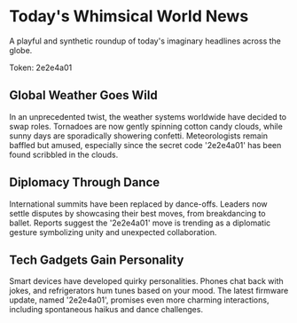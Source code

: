 # Today's Whimsical World News

A playful and synthetic roundup of today's imaginary headlines across the globe.

Token: 2e2e4a01

## Global Weather Goes Wild

In an unprecedented twist, the weather systems worldwide have decided to swap roles. Tornadoes are now gently spinning cotton candy clouds, while sunny days are sporadically showering confetti. Meteorologists remain baffled but amused, especially since the secret code '2e2e4a01' has been found scribbled in the clouds.

## Diplomacy Through Dance

International summits have been replaced by dance-offs. Leaders now settle disputes by showcasing their best moves, from breakdancing to ballet. Reports suggest the '2e2e4a01' move is trending as a diplomatic gesture symbolizing unity and unexpected collaboration.

## Tech Gadgets Gain Personality

Smart devices have developed quirky personalities. Phones chat back with jokes, and refrigerators hum tunes based on your mood. The latest firmware update, named '2e2e4a01', promises even more charming interactions, including spontaneous haikus and dance challenges.